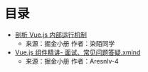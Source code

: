 # 目录

- [剖析 Vue.js 内部运行机制](https://juejin.im/book/5a36661851882538e2259c0f)
  - 来源：掘金小册 作者：染陌同学
- [Vue.js 组件精讲- 面试、常见问题答疑.xmind](https://juejin.im/book/5bc844166fb9a05cd676ebca)
  - 来源：掘金小册 作者：Aresnlv-4
